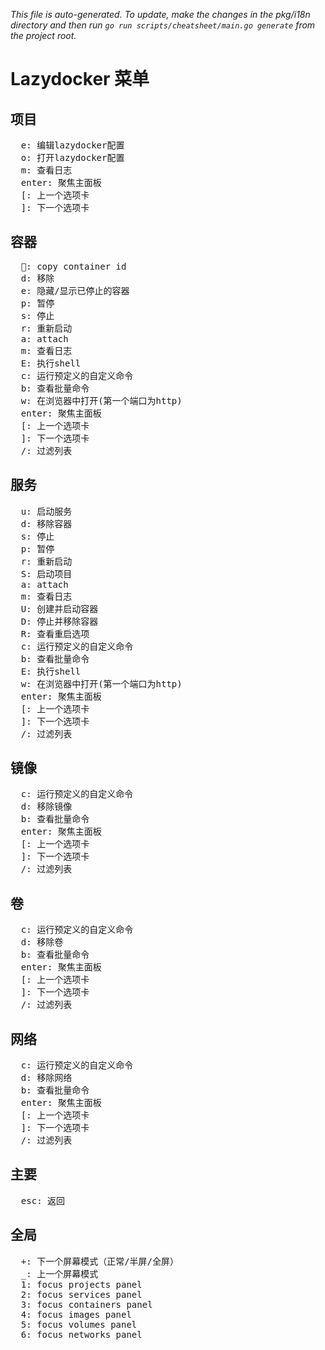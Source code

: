 _This file is auto-generated. To update, make the changes in the pkg/i18n directory and then run `go run scripts/cheatsheet/main.go generate` from the project root._

# Lazydocker 菜单

## 项目

<pre>
  <kbd>e</kbd>: 编辑lazydocker配置
  <kbd>o</kbd>: 打开lazydocker配置
  <kbd>m</kbd>: 查看日志
  <kbd>enter</kbd>: 聚焦主面板
  <kbd>[</kbd>: 上一个选项卡
  <kbd>]</kbd>: 下一个选项卡
</pre>

## 容器

<pre>
  <kbd></kbd>: copy container id
  <kbd>d</kbd>: 移除
  <kbd>e</kbd>: 隐藏/显示已停止的容器
  <kbd>p</kbd>: 暂停
  <kbd>s</kbd>: 停止
  <kbd>r</kbd>: 重新启动
  <kbd>a</kbd>: attach
  <kbd>m</kbd>: 查看日志
  <kbd>E</kbd>: 执行shell
  <kbd>c</kbd>: 运行预定义的自定义命令
  <kbd>b</kbd>: 查看批量命令
  <kbd>w</kbd>: 在浏览器中打开(第一个端口为http)
  <kbd>enter</kbd>: 聚焦主面板
  <kbd>[</kbd>: 上一个选项卡
  <kbd>]</kbd>: 下一个选项卡
  <kbd>/</kbd>: 过滤列表
</pre>

## 服务

<pre>
  <kbd>u</kbd>: 启动服务
  <kbd>d</kbd>: 移除容器
  <kbd>s</kbd>: 停止
  <kbd>p</kbd>: 暂停
  <kbd>r</kbd>: 重新启动
  <kbd>S</kbd>: 启动项目
  <kbd>a</kbd>: attach
  <kbd>m</kbd>: 查看日志
  <kbd>U</kbd>: 创建并启动容器
  <kbd>D</kbd>: 停止并移除容器
  <kbd>R</kbd>: 查看重启选项
  <kbd>c</kbd>: 运行预定义的自定义命令
  <kbd>b</kbd>: 查看批量命令
  <kbd>E</kbd>: 执行shell
  <kbd>w</kbd>: 在浏览器中打开(第一个端口为http)
  <kbd>enter</kbd>: 聚焦主面板
  <kbd>[</kbd>: 上一个选项卡
  <kbd>]</kbd>: 下一个选项卡
  <kbd>/</kbd>: 过滤列表
</pre>

## 镜像

<pre>
  <kbd>c</kbd>: 运行预定义的自定义命令
  <kbd>d</kbd>: 移除镜像
  <kbd>b</kbd>: 查看批量命令
  <kbd>enter</kbd>: 聚焦主面板
  <kbd>[</kbd>: 上一个选项卡
  <kbd>]</kbd>: 下一个选项卡
  <kbd>/</kbd>: 过滤列表
</pre>

## 卷

<pre>
  <kbd>c</kbd>: 运行预定义的自定义命令
  <kbd>d</kbd>: 移除卷
  <kbd>b</kbd>: 查看批量命令
  <kbd>enter</kbd>: 聚焦主面板
  <kbd>[</kbd>: 上一个选项卡
  <kbd>]</kbd>: 下一个选项卡
  <kbd>/</kbd>: 过滤列表
</pre>

## 网络

<pre>
  <kbd>c</kbd>: 运行预定义的自定义命令
  <kbd>d</kbd>: 移除网络
  <kbd>b</kbd>: 查看批量命令
  <kbd>enter</kbd>: 聚焦主面板
  <kbd>[</kbd>: 上一个选项卡
  <kbd>]</kbd>: 下一个选项卡
  <kbd>/</kbd>: 过滤列表
</pre>

## 主要

<pre>
  <kbd>esc</kbd>: 返回
</pre>

## 全局

<pre>
  <kbd>+</kbd>: 下一个屏幕模式（正常/半屏/全屏）
  <kbd>_</kbd>: 上一个屏幕模式
  <kbd>1</kbd>: focus projects panel
  <kbd>2</kbd>: focus services panel
  <kbd>3</kbd>: focus containers panel
  <kbd>4</kbd>: focus images panel
  <kbd>5</kbd>: focus volumes panel
  <kbd>6</kbd>: focus networks panel
</pre>
